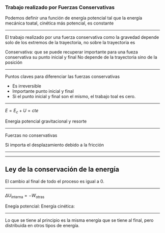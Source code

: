 ### Trabajo realizado por Fuerzas Conservativas

Podemos definir una función de energía potencial tal que la energía mecánica toatal, cinética más potencial, es constante

---
El trabajo realizado por una fuerza conservativa como la gravedad depende solo de los extremos de la trayectoria, no sobre la trayectoria es

Conservativa: que se puede recuperar
importante para una fueza conservativa su punto inicial y final
No depende de la trayectoria sino de la posición

---
Puntos claves para diferenciar las fuerzas conservativas

- Es irreversible
- Importante punto inicial y final
- Si el punto inicial y final son el mismo, el trabajo toal es cero.

---
$E=E_c + U = cte$

Energia potencial gravitacional y resorte

---
Fuerzas no conservativas

Si importa el desplazamiento debido a la fricción

<!--  La fuerza grativacional es conservativa, las fuerzas de fricción no es conservativa -->

---
<!-- Lo que hace la corriente es excitar el gas ... -->

---
## Ley de la conservación de la energía

El cambio al final de todo el proceso es igual a 0.

---
$\Delta U_{\text{interna}} = -W_{\text{otras}}$

Enegía potencial:
Energía cinética:

---
Lo que se tiene al principio es la misma energía que se tiene al final, pero distribuida en otros tipos de energía.
